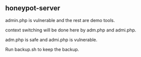 ## honeypot-server
admin.php is vulnerable and the rest are demo tools.

context switching will be done here by adm.php and admi.php.

adm.php is safe and admi.php is vulnerable.

Run backup.sh to keep the backup.

